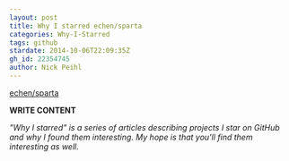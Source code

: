 ```yaml
---
layout: post
title: Why I starred echen/sparta
categories: Why-I-Starred
tags: github
stardate: 2014-10-06T22:09:35Z
gh_id: 22354745
author: Nick Peihl
---
```


[echen/sparta](https://github.com/echen/sparta)

**WRITE CONTENT**

*"Why I starred" is a series of articles describing projects I star on GitHub and why I found them interesting. My hope is that you'll find them interesting as well.*

